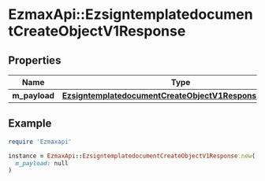 # EzmaxApi::EzsigntemplatedocumentCreateObjectV1Response

## Properties

| Name | Type | Description | Notes |
| ---- | ---- | ----------- | ----- |
| **m_payload** | [**EzsigntemplatedocumentCreateObjectV1ResponseMPayload**](EzsigntemplatedocumentCreateObjectV1ResponseMPayload.md) |  |  |

## Example

```ruby
require 'Ezmaxapi'

instance = EzmaxApi::EzsigntemplatedocumentCreateObjectV1Response.new(
  m_payload: null
)
```

